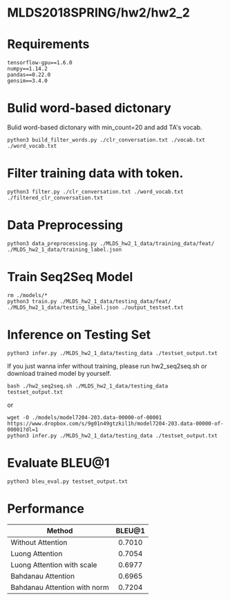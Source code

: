 # MLDS2018SPRING/hw2/hw2_2
# Requirements
```
tensorflow-gpu==1.6.0
numpy==1.14.2
pandas==0.22.0
gensim==3.4.0
```
# Bulid word-based dictonary
Bulid word-based dictonary with min_count=20 and add TA's vocab.
```
python3 build_filter_words.py ./clr_conversation.txt ./vocab.txt ./word_vocab.txt
```
# Filter training data with <UNK> token.
```
python3 filter.py ./clr_conversation.txt ./word_vocab.txt ./filtered_clr_conversation.txt
```


# Data Preprocessing
```
python3 data_preprocessing.py ./MLDS_hw2_1_data/training_data/feat/ ./MLDS_hw2_1_data/training_label.json
```
# Train Seq2Seq Model
```
rm ./models/*
python3 train.py ./MLDS_hw2_1_data/testing_data/feat/ ./MLDS_hw2_1_data/testing_label.json ./output_testset.txt
```
# Inference on Testing Set
```
python3 infer.py ./MLDS_hw2_1_data/testing_data ./testset_output.txt
```
If you just wanna infer without training, please run hw2_seq2seq.sh or download trained model by yourself.
```
bash ./hw2_seq2seq.sh ./MLDS_hw2_1_data/testing_data testset_output.txt
```
or
```
wget -O ./models/model7204-203.data-00000-of-00001 https://www.dropbox.com/s/9g01n49gtzkil1h/model7204-203.data-00000-of-00001?dl=1 
python3 infer.py ./MLDS_hw2_1_data/testing_data ./testset_output.txt
```
# Evaluate BLEU@1
```
python3 bleu_eval.py testset_output.txt
```
# Performance 
| Method                       | BLEU@1   |
| ---------------------------- |:--------:|
| Without Attention            | 0.7010   |
| Luong Attention              | 0.7054   |
| Luong Attention with scale   | 0.6977   |
| Bahdanau Attention           | 0.6965   |
| Bahdanau Attention with norm | 0.7204   |
